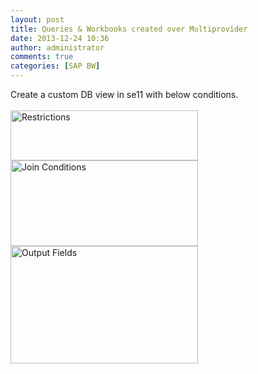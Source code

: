 ```yaml
---
layout: post
title: Queries & Workbooks created over Multiprovider
date: 2013-12-24 10:36
author: administrator
comments: true
categories: [SAP BW]
---
```

Create a custom DB view in se11 with below conditions.<br/><br/><a href="http://theinfectedmind.com/wp-content/uploads/2013/12/w3.jpg"><img class="alignnone size-medium wp-image-145" alt="Restrictions" src="http://theinfectedmind.com/wp-content/uploads/2013/12/w3-300x80.jpg" width="300" height="80" /></a> <a href="http://theinfectedmind.com/wp-content/uploads/2013/12/w1.jpg"><img class="alignnone size-medium wp-image-146" alt="Join Conditions" src="http://theinfectedmind.com/wp-content/uploads/2013/12/w1-300x137.jpg" width="300" height="137" /></a> <a href="http://theinfectedmind.com/wp-content/uploads/2013/12/w2.jpg"><img class="alignnone size-medium wp-image-147" alt="Output Fields" src="http://theinfectedmind.com/wp-content/uploads/2013/12/w2-300x188.jpg" width="300" height="188" /></a>
